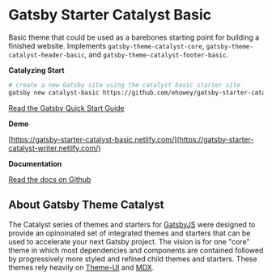 # Gatsby Starter Catalyst Basic

Basic theme that could be used as a barebones starting point for building a finished website. Implements `gatsby-theme-catalyst-core`, `gatsby-theme-catalyst-header-basic`, and `gatsby-theme-catalyst-footer-basic`.

**Catalyzing Start**

```sh
# create a new Gatsby site using the catalyst basic starter site
gatsby new catalyst-basic https://github.com/ehowey/gatsby-starter-catalyst-basic
```

[Read the Gatsby Quick Start Guide](https://www.gatsbyjs.org/docs/quick-start)

**Demo**

[https://gatsby-starter-catalyst-basic.netlify.com/](https://gatsby-starter-catalyst-writer.netlify.com/)

**Documentation**

[Read the docs on Github](https://github.com/ehowey/gatsby-theme-catalyst)

## About Gatsby Theme Catalyst

The Catalyst series of themes and starters for [GatsbyJS](https://www.gatsbyjs.org/) were designed to provide an opinoinated set of integrated themes and starters that can be used to accelerate your next Gatsby project. The vision is for one "core" theme in which most dependencies and components are contained followed by progressively more styled and refined child themes and starters. These themes rely heavily on [Theme-UI](https://theme-ui.com/) and [MDX](https://mdxjs.com/getting-started/gatsby/).
